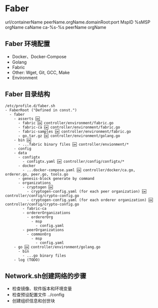 # Faber
url/containerName peerName.orgName.domainRoot:port
MspID %sMSP orgName
caName ca-%s-%s peerName orgName

## Faber 环境配置

- Docker、Docker-Compose
- Golang
- Fabric
- Other: Wget, Git, GCC, Make
- Environment

## Faber 目录结构

```
/etc/profile.d/faber.sh 
- FaberRoot ("Defined in const.")
  - faber
    - asserts 🆗 
      - fabric 🆗 controller/environment/fabric.go
      - fabric-ca 🆗 controller/environment/fabric.go
      - fabric-samples 🆗 controller/environment/fabric.go
      - go.tar.gz 🆗 controller/environment/golang.go
    - bin 🆗 
      - ...fabric binary files 🆗 controller/envionment/*
    - config
    - data
      - configtx
        - configtx.yaml 🆗 controller/config/configtx/*  
      - docker
        - ...docker-compose.yaml 🆗 controller/docker/ca.go, orderer.go, peer.go, tools.go
      - genesis-block generate by command
      - organizations
        - cryptogen 🆗 
          - cryptogen-config.yaml (for each peer organization) 🆗 controller/config/crypto-config.go
          - cryptogen-config.yaml (for each orderer organization) 🆗 controller/config/crypto-config.go
        - fabric-ca
        - ordererOrganizations
          - ordererOrg
            - msp
              - config.yaml
        - peerOrganizations
          - commonOrg
            - msp
              - config.yaml
    - go 🆗 controller/environment/golang.go
      - bin
        - ...go binary files
    - log (TODO)

```


## Network.sh创建网络的步骤

- 检查镜像、软件版本和环境变量
- 检查预设配置文件 ../config
- 创建组织信息和创世块


